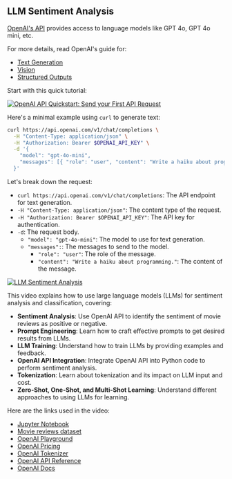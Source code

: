 ## LLM Sentiment Analysis

[OpenAI's API](https://platform.openai.com/) provides access to language models like GPT 4o, GPT 4o mini, etc.

For more details, read OpenAI's guide for:

- [Text Generation](https://platform.openai.com/docs/guides/text-generation)
- [Vision](https://platform.openai.com/docs/guides/vision)
- [Structured Outputs](https://platform.openai.com/docs/guides/structured-outputs)

Start with this quick tutorial:

[![OpenAI API Quickstart: Send your First API Request](https://i.ytimg.com/vi_webp/Xz4ORA0cOwQ/maxresdefault.webp)](https://youtu.be/Xz4ORA0cOwQ)

Here's a minimal example using `curl` to generate text:

```bash
curl https://api.openai.com/v1/chat/completions \
  -H "Content-Type: application/json" \
  -H "Authorization: Bearer $OPENAI_API_KEY" \
  -d '{
    "model": "gpt-4o-mini",
    "messages": [{ "role": "user", "content": "Write a haiku about programming." }]
  }'
```

Let's break down the request:

- `curl https://api.openai.com/v1/chat/completions`: The API endpoint for text generation.
- `-H "Content-Type: application/json"`: The content type of the request.
- `-H "Authorization: Bearer $OPENAI_API_KEY"`: The API key for authentication.
- `-d`: The request body.
  - `"model": "gpt-4o-mini"`: The model to use for text generation.
  - `"messages":`: The messages to send to the model.
    - `"role": "user"`: The role of the message.
    - `"content": "Write a haiku about programming."`: The content of the message.

[![LLM Sentiment Analysis](https://i.ytimg.com/vi_webp/_D46QrX-2iU/sddefault.webp)](https://youtu.be/_D46QrX-2iU)

This video explains how to use large language models (LLMs) for sentiment analysis and classification, covering:

- **Sentiment Analysis**: Use OpenAI API to identify the sentiment of movie reviews as positive or negative.
- **Prompt Engineering**: Learn how to craft effective prompts to get desired results from LLMs.
- **LLM Training**: Understand how to train LLMs by providing examples and feedback.
- **OpenAI API Integration**: Integrate OpenAI API into Python code to perform sentiment analysis.
- **Tokenization**: Learn about tokenization and its impact on LLM input and cost.
- **Zero-Shot, One-Shot, and Multi-Shot Learning**: Understand different approaches to using LLMs for learning.

Here are the links used in the video:

- [Jupyter Notebook](https://colab.research.google.com/drive/1tVZBD9PKto1kPmVJFNUt0tdzT5EmLLWs)
- [Movie reviews dataset](https://drive.google.com/file/d/1X33ao8_PE17c3htkQ-1p2dmW2xKmOq8Q/view)
- [OpenAI Playground](https://platform.openai.com/playground/chat)
- [OpenAI Pricing](https://openai.com/api/pricing/)
- [OpenAI Tokenizer](https://platform.openai.com/tokenizer)
- [OpenAI API Reference](https://platform.openai.com/docs/api-reference/)
- [OpenAI Docs](https://platform.openai.com/docs/overview)
